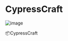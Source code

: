 # CypressCraft
![image](https://github.com/jasp402/CypressCraft/assets/8978470/beec7789-bdeb-4af1-91ae-2e7c40a51d4f)

📦CypressCraft
